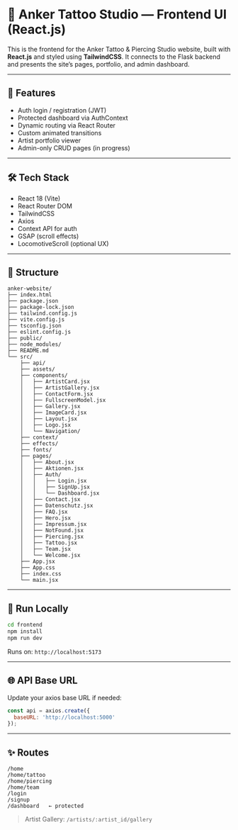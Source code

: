 # 🎨 Anker Tattoo Studio — Frontend UI (React.js)

This is the frontend for the Anker Tattoo & Piercing Studio website, built with **React.js** and styled using **TailwindCSS**. It connects to the Flask backend and presents the site’s pages, portfolio, and admin dashboard.

---

## 🚀 Features

- Auth login / registration (JWT)
- Protected dashboard via AuthContext
- Dynamic routing via React Router
- Custom animated transitions
- Artist portfolio viewer
- Admin-only CRUD pages (in progress)

---

## 🛠️ Tech Stack

- React 18 (Vite)
- React Router DOM
- TailwindCSS
- Axios
- Context API for auth
- GSAP (scroll effects)
- LocomotiveScroll (optional UX)

---

## 📁 Structure

```
anker-website/
├── index.html
├── package.json
├── package-lock.json
├── tailwind.config.js
├── vite.config.js
├── tsconfig.json
├── eslint.config.js
├── public/
├── node_modules/
├── README.md               
└── src/
    ├── api/               
    ├── assets/             
    ├── components/         
    │   ├── ArtistCard.jsx
    │   ├── ArtistGallery.jsx
    │   ├── ContactForm.jsx
    │   ├── FullscreenModel.jsx
    │   ├── Gallery.jsx
    │   ├── ImageCard.jsx
    │   ├── Layout.jsx
    │   ├── Logo.jsx
    │   └── Navigation/
    ├── context/            
    ├── effects/            
    ├── fonts/              
    ├── pages/              
    │   ├── About.jsx
    │   ├── Aktionen.jsx
    │   ├── Auth/
    │   │   ├── Login.jsx
    │   │   ├── SignUp.jsx
    │   │   └── Dashboard.jsx
    │   ├── Contact.jsx
    │   ├── Datenschutz.jsx
    │   ├── FAQ.jsx
    │   ├── Hero.jsx
    │   ├── Impressum.jsx
    │   ├── NotFound.jsx
    │   ├── Piercing.jsx
    │   ├── Tattoo.jsx
    │   ├── Team.jsx
    │   └── Welcome.jsx
    ├── App.jsx
    ├── App.css
    ├── index.css
    └── main.jsx

```

---

## 🧪 Run Locally

```bash
cd frontend
npm install
npm run dev
```

Runs on: `http://localhost:5173`

---

## 🌐 API Base URL

Update your axios base URL if needed:
```js
const api = axios.create({
  baseURL: 'http://localhost:5000'
});
```

---

## ✨ Routes

```
/home
/home/tattoo
/home/piercing
/home/team
/login
/signup
/dashboard   ← protected
```

> Artist Gallery: `/artists/:artist_id/gallery`

